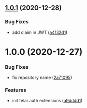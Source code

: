 ## [1.0.1](https://github.com/Qolzam/telar-auth-ext/compare/v1.0.0...v1.0.1) (2020-12-28)


### Bug Fixes

* add claim in JWT ([a4132d1](https://github.com/Qolzam/telar-auth-ext/commit/a4132d156dff9f853059dcc2f17654cd283f4021))

# 1.0.0 (2020-12-27)


### Bug Fixes

* fix repository name ([2a71095](https://github.com/Qolzam/telar-auth-ext/commit/2a71095bc5c298bc17a409d14d8280baccbfb738))


### Features

* init telar auth extensions ([a9dddd1](https://github.com/Qolzam/telar-auth-ext/commit/a9dddd1b56d14c2b32514c647b52c9989442f6c9))
